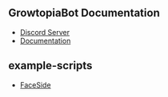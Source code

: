 ## GrowtopiaBot Documentation
* [Discord Server](https://discord.gg/KMKpTZ7kUr)
* [Documentation](https://github.com/iProB1/GrowBot-Docs/blob/main/Documentation/README.md)

## example-scripts
* [FaceSide](https://github.com/iProB1/NuclearBot-Docs/blob/main/example-scripts/FaceSide.lua)
